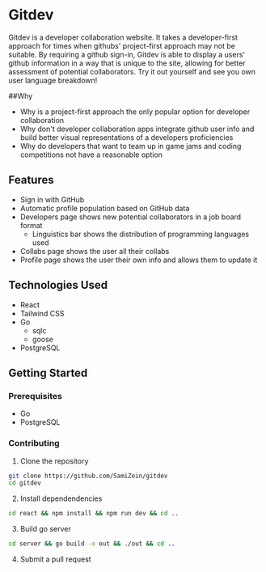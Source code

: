 # Gitdev

Gitdev is a developer collaboration website. It takes a developer-first approach for times when githubs' project-first approach may not be suitable. By requiring a github sign-in, Gitdev is able to display a users' github information in a way that is unique to the site, allowing for better assessment of potential collaborators. Try it out yourself and see you own user language breakdown!

##Why

- Why is a project-first approach the only popular option for developer collaboration
- Why don't developer collaboration apps integrate github user info and build better visual representations of a developers proficiencies
- Why do developers that want to team up in game jams and coding competitions not have a reasonable option

## Features

- Sign in with GitHub
- Automatic profile population based on GitHub data
- Developers page shows new potential collaborators in a job board format
  - Linguistics bar shows the distribution of programming languages used
- Collabs page shows the user all their collabs
- Profile page shows the user their own info and allows them to update it

## Technologies Used

- React
- Tailwind CSS
- Go
  - sqlc
  - goose
- PostgreSQL

## Getting Started

### Prerequisites

- Go
- PostgreSQL

### Contributing

1. Clone the repository

```bash
git clone https://github.com/SamiZein/gitdev
cd gitdev
```

2. Install dependendencies

```bash
cd react && npm install && npm run dev && cd ..
```

3. Build go server

```bash
cd server && go build -o out && ./out && cd ..
```

4. Submit a pull request
